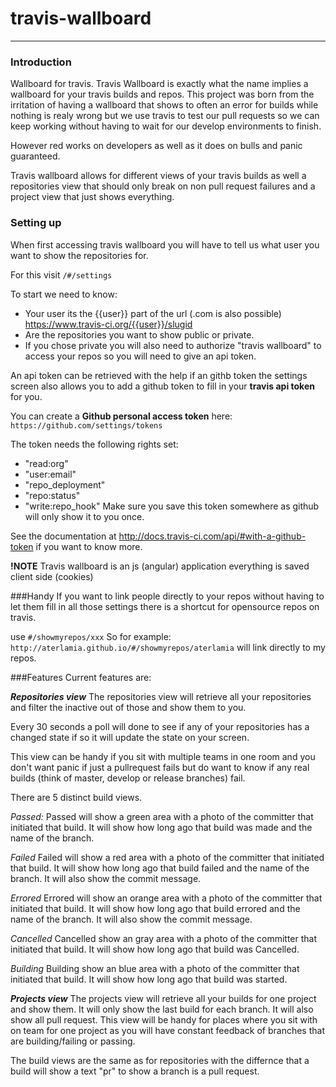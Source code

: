 # travis-wallboard

---------
### Introduction

Wallboard for travis.
Travis Wallboard is exactly what the name implies a wallboard for your travis builds and repos.
This project was born from the irritation of having a wallboard that shows to often an error for builds while nothing is realy wrong but we use travis to test our pull requests so we can keep working without having to wait for our develop environments to finish. 

However red works on developers as well as it does on bulls and panic guaranteed.

Travis wallboard allows for different views of your travis builds as well a repositories view that should only break on non pull request failures and a project view that just shows everything.

### Setting up
When first accessing travis wallboard you will have to tell us what user you want to show the repositories for.

For this visit `/#/settings`

To start we need to know:
* Your user its the {{user}} part of the url (.com is also possible) https://www.travis-ci.org/{{user}}/slugid
* Are the repositories you want to show public or private.
* If you chose private you will also need to authorize "travis wallboard" to access your repos so you will need to give an api token.

An api token can be retrieved with the help if an githb token the settings screen also allows you to add a github token to fill in your **travis api token** for you.

You can create a **Github personal access token** here:
`https://github.com/settings/tokens`

The token needs the following rights set:
*  "read:org"
*  "user:email"
*  "repo_deployment"
*  "repo:status"
*  "write:repo_hook"
Make sure you save this token somewhere as github will only show it to you once.

See the documentation at http://docs.travis-ci.com/api/#with-a-github-token if you want to know more.

**!NOTE** Travis wallboard is an js (angular) application everything is saved client side (cookies)

###Handy
If you want to link people directly to your repos without having to let them fill in all those settings there is a shortcut for opensource repos on travis.

use `#/showmyrepos/xxx` 
So for example:
`http://aterlamia.github.io/#/showmyrepos/aterlamia` 
will link directly to my repos.

###Features
Current features are:

***Repositories view***
The repositories view will retrieve all your repositories and filter the inactive out of those and show them to you.

Every 30 seconds a poll will done to see if any of your repositories has a changed state if so it will update the state on your screen.

This view can be handy if you sit with multiple teams in one room and you don't want panic if just a pullrequest fails but do want to know if any real builds (think of master, develop or release branches) fail.

There are 5 distinct build views.

*Passed:*
Passed will show a green area with a photo of the committer that initiated that build.
It will show how long ago that build was made and the name of the branch.

*Failed*
Failed will show a red area with a photo of the committer that initiated that build.
It will show how long ago that build  failed and the name of the branch. It will also show the commit message.

*Errored*
Errored will show an orange area with a photo of the committer that initiated that build.
It will show how long ago that build errored and the name of the branch. It will also show the commit message.

*Cancelled*
Cancelled show an gray area with a photo of the committer that initiated that build.
It will show how long ago that build was Cancelled.

*Building*
Building show an blue area with a photo of the committer that initiated that build.
It will show how long ago that build was started.

***Projects view***
The projects view will retrieve all your builds for one project and show them. It will only show the last build for each branch. It will also show all pull request. This view will be handy for places where you sit with on team for one project as you will have constant feedback of branches that are building/failing or passing.

The build views are the same as for repositories with the differnce that a build will show a text "pr" to show a branch is a pull request.  

